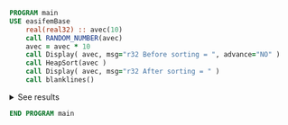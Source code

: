 ```fortran
PROGRAM main
USE easifemBase
    real(real32) :: avec(10)
    call RANDOM_NUMBER(avec)
    avec = avec * 10
    call Display( avec, msg="r32 Before sorting = ", advance="NO" )
    call HeapSort(avec )
    call Display( avec, msg="r32 After sorting = " )
    call blanklines()
```

<details>
<summary>See results</summary>
<div>

|r32 Before sorting  |  r32 After sorting |
|---------------------|  --------------------|
|       8.13609       |        0.72018|
|       9.81305       |        1.10549|
|       5.17501       |        2.40877|
|       0.72018       |        3.13865|
|       6.35550       |        4.40301|
|       3.13865       |        5.17501|
|       9.25757       |        6.35550|
|       1.10549       |        8.13609|
|       2.40877       |        9.25757|
|       4.40301       |        9.81305|

</div>
</details>

```fortran
END PROGRAM main
```
